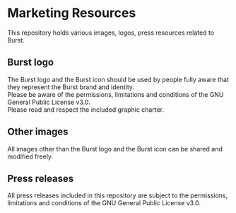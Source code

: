 # Marketing Resources
This repository holds various images, logos, press resources related to Burst.

## Burst logo
The Burst logo and the Burst icon should be used by people fully aware that they represent the Burst brand and identity.<br>
Please be aware of the permissions, limitations and conditions of the GNU General Public License v3.0.<br>
Please read and respect the included graphic charter.

## Other images
All images other than the Burst logo and the Burst icon can be shared and modified freely.

## Press releases
All press releases included in this repository are subject to the permissions, limitations and conditions of the GNU General Public License v3.0.
